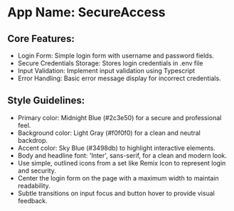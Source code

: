 # **App Name**: SecureAccess

## Core Features:

- Login Form: Simple login form with username and password fields.
- Secure Credentials Storage: Stores login credentials in .env file
- Input Validation: Implement input validation using Typescript
- Error Handling: Basic error message display for incorrect credentials.

## Style Guidelines:

- Primary color: Midnight Blue (#2c3e50) for a secure and professional feel.
- Background color: Light Gray (#f0f0f0) for a clean and neutral backdrop.
- Accent color: Sky Blue (#3498db) to highlight interactive elements.
- Body and headline font: 'Inter', sans-serif, for a clean and modern look.
- Use simple, outlined icons from a set like Remix Icon to represent login and security.
- Center the login form on the page with a maximum width to maintain readability.
- Subtle transitions on input focus and button hover to provide visual feedback.
